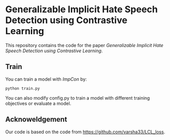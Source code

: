 # Generalizable Implicit Hate Speech Detection using Contrastive Learning
This repository contains the code for the paper *Generalizable Implicit Hate Speech Detection using Contrastive Learning*.

## Train
You can train a model with *ImpCon* by:
```
python train.py
```
You can also modify config.py to train a model with different training objectives or evaluate a model.

## Acknoweldgement
Our code is based on the code from https://github.com/varsha33/LCL_loss. 